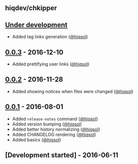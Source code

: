 hiqdev/chkipper
---------------

## [Under development]

- Added tag links generation ([@hiqsol])

## [0.0.3] - 2016-12-10

- Added prettifying user links ([@hiqsol])

## [0.0.2] - 2016-11-28

- Added showing notices when files were changed ([@hiqsol])

## [0.0.1] - 2016-08-01

- Added `release-notes` command ([@hiqsol])
- Added version bumping ([@hiqsol])
- Added better history normalizing ([@hiqsol])
- Added CHANGELOG rendering ([@hiqsol])
- Added basics ([@hiqsol])

## [Development started] - 2016-06-11

[@hiqsol]: https://github.com/hiqsol
[sol@hiqdev.com]: https://github.com/hiqsol
[Under development]: https://github.com/hiqdev/chkipper/compare/0.0.3...HEAD
[0.0.3]: https://github.com/hiqdev/chkipper/compare/0.0.2...0.0.3
[0.0.2]: https://github.com/hiqdev/chkipper/compare/0.0.1...0.0.2
[0.0.1]: https://github.com/hiqdev/chkipper/releases/tag/0.0.1
